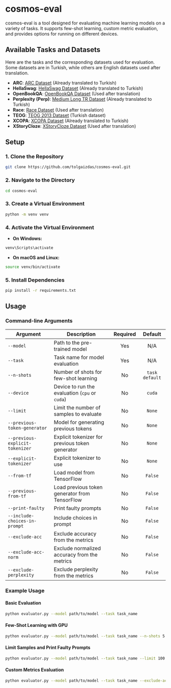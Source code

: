 # cosmos-eval

cosmos-eval is a tool designed for evaluating machine learning models on a variety of tasks. It supports few-shot learning, custom metric evaluation, and provides options for running on different devices.

## Available Tasks and Datasets

Here are the tasks and the corresponding datasets used for evaluation. Some datasets are in Turkish, while others are English datasets used after translation.

- **ARC**: [ARC Dataset](https://huggingface.co/datasets/malhajar/arc-tr-v0.2) (Already translated to Turkish)
- **HellaSwag**: [HellaSwag Dataset](https://huggingface.co/datasets/malhajar/hellaswag_tr-v0.2) (Already translated to Turkish)
- **OpenBookQA**: [OpenBookQA Dataset](https://huggingface.co/datasets/allenai/openbookqa) (Used after translation)
- **Perplexity (Perp)**: [Medium Long TR Dataset](tasks/perp/ds/medium_long_tr.csv) (Already translated to Turkish)
- **Race**: [Race Dataset](https://huggingface.co/datasets/ehovy/race) (Used after translation)
- **TEOG**: [TEOG 2013 Dataset](https://huggingface.co/datasets/aliardaf/LLMs-Turkish-TEOG-Leaderboard/resolve/main/teog_2013_text.csv) (Turkish dataset)
- **XCOPA**: [XCOPA Dataset](https://huggingface.co/datasets/cambridgeltl/xcopa) (Already translated to Turkish)
- **XStoryCloze**: [XStoryCloze Dataset](https://huggingface.co/datasets/juletxara/xstory_cloze) (Used after translation)

## Setup

### 1. Clone the Repository

```bash
git clone https://github.com/tolgaizdas/cosmos-eval.git
```

### 2. Navigate to the Directory

```bash
cd cosmos-eval
```

### 3. Create a Virtual Environment

```bash
python -m venv venv
```

### 4. Activate the Virtual Environment

- **On Windows:**

```bash
venv\Scripts\activate
```

- **On macOS and Linux:**

```bash
source venv/bin/activate
```

### 5. Install Dependencies

```bash
pip install -r requirements.txt
```

## Usage

### Command-line Arguments

| Argument                        | Description                                     | Required |    Default     |
|---------------------------------|-------------------------------------------------|:--------:|:--------------:|
| `--model`                       | Path to the pre-trained model                   |   Yes    |      N/A       |
| `--task`                        | Task name for model evaluation                  |   Yes    |      N/A       |
| `--n-shots`                     | Number of shots for few-shot learning           |    No    | `task default` |
| `--device`                      | Device to run the evaluation (`cpu` or `cuda`)  |    No    |     `cuda`     |
| `--limit`                       | Limit the number of samples to evaluate         |    No    |     `None`     |
| `--previous-token-generator`    | Model for generating previous tokens            |    No    |     `None`     |
| `--previous-explicit-tokenizer` | Explicit tokenizer for previous token generator |    No    |     `None`     |
| `--explicit-tokenizer`          | Explicit tokenizer to use                       |    No    |     `None`     |
| `--from-tf`                     | Load model from TensorFlow                      |    No    |    `False`     |
| `--previous-from-tf`            | Load previous token generator from TensorFlow   |    No    |    `False`     |
| `--print-faulty`                | Print faulty prompts                            |    No    |    `False`     |
| `--include-choices-in-prompt`   | Include choices in prompt                       |    No    |    `False`     |
| `--exclude-acc`                 | Exclude accuracy from the metrics               |    No    |    `False`     |
| `--exclude-acc-norm`            | Exclude normalized accuracy from the metrics    |    No    |    `False`     |
| `--exclude-perplexity`          | Exclude perplexity from the metrics             |    No    |    `False`     |

### Example Usage

#### Basic Evaluation

```bash
python evaluator.py --model path/to/model --task task_name
```

#### Few-Shot Learning with GPU

```bash
python evaluator.py --model path/to/model --task task_name --n-shots 5 --device cuda
```

#### Limit Samples and Print Faulty Prompts

```bash
python evaluator.py --model path/to/model --task task_name --limit 100 --print-faulty
```

#### Custom Metrics Evaluation

```bash
python evaluator.py --model path/to/model --task task_name --exclude-acc --exclude-perplexity
```
